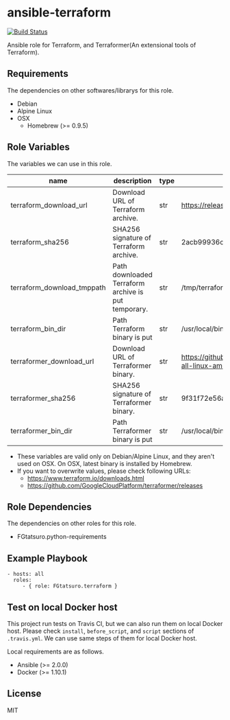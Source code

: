 ansible-terraform
====================================

[![Build Status](https://travis-ci.org/FGtatsuro/ansible-terraform.svg?branch=master)](https://travis-ci.org/FGtatsuro/ansible-terraform)

Ansible role for Terraform, and Terraformer(An extensional tools of Terraform).

Requirements
------------

The dependencies on other softwares/librarys for this role.

- Debian
- Alpine Linux
- OSX
  - Homebrew (>= 0.9.5)

Role Variables
--------------

The variables we can use in this role.

|name|description|type|default|
|---|---|---|---|
|terraform_download_url|Download URL of Terraform archive.|str|https://releases.hashicorp.com/terraform/0.12.15/terraform_0.12.15_linux_amd64.zip|
|terraform_sha256|SHA256 signature of Terraform archive.|str|2acb99936c32f04d0779c3aba3552d6d2a1fa32ed63cbca83a84e58714f22022|
|terraform_download_tmppath|Path downloaded Terraform archive is put temporary.|str|/tmp/terraform.zip|
|terraform_bin_dir|Path Terraform binary is put|str|/usr/local/bin|
|terraformer_download_url|Download URL of Terraformer binary.|str|https://github.com/GoogleCloudPlatform/terraformer/releases/download/0.8.4/terraformer-all-linux-amd64|
|terraformer_sha256|SHA256 signature of Terraformer binary.|str|9f31f72e56a6a208ea5a2c5584e1a7b8d1ec1fd4c847cc91c2fa4d7ce7b8cf96|
|terraformer_bin_dir|Path Terraformer binary is put|str|/usr/local/bin|

- These variables are valid only on Debian/Alpine Linux, and they aren't used on OSX. On OSX, latest binary is installed by Homebrew.
- If you want to overwrite values, please check following URLs:
   - https://www.terraform.io/downloads.html
   - https://github.com/GoogleCloudPlatform/terraformer/releases

Role Dependencies
-----------------

The dependencies on other roles for this role.

- FGtatsuro.python-requirements

Example Playbook
----------------

    - hosts: all
      roles:
         - { role: FGtatsuro.terraform }

Test on local Docker host
-------------------------

This project run tests on Travis CI, but we can also run them on local Docker host.
Please check `install`, `before_script`, and `script` sections of `.travis.yml`.
We can use same steps of them for local Docker host.

Local requirements are as follows.

- Ansible (>= 2.0.0)
- Docker (>= 1.10.1)

License
-------

MIT

